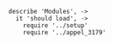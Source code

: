     describe 'Modules', ->
      it 'should load', ->
        require '../setup'
        require '../appel_3179'
